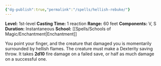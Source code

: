 ```yaml
---
{"dg-publish":true,"permalink":"/spells/hellish-rebuke/"}
---
```


**Level:** 1st-level
**Casting Time:** 1 reaction
**Range:** 60 feet
**Components:** V, S
**Duration:** Instantaneous
**School:** [[Spells/Schools of Magic/Enchantment\|Enchantment]]

You point your finger, and the creature that damaged you is momentarily surrounded by hellish flames. The creature must make a Dexterity saving throw. It takes **2d10** fire damage on a failed save, or half as much damage on a successful one.